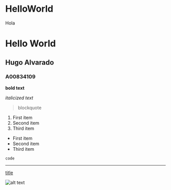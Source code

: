 # HelloWorld
Hola

# Hello World
## Hugo Alvarado
### A00834109

**bold text**

*italicized text*

> blockquote

1. First item
2. Second item
3. Third item

- First item
- Second item
- Third item

`code`

---

[title](https://www.example.com)

![alt text](https://www.google.com/url?sa=i&url=https%3A%2F%2Fcodigoesports.com%2Fya-disponible-yasuo-true-damage-edicion-prestigiosa%2F&psig=AOvVaw2r6CF-R2kkNJFBKec1yq5r&ust=1638297558486000&source=images&cd=vfe&ved=0CAsQjRxqFwoTCJiU2pGcvvQCFQAAAAAdAAAAABAD.jpg)
